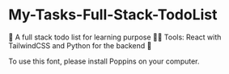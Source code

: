 # My-Tasks-Full-Stack-TodoList
📝 A full stack todo list for learning purpose 👨‍💻 Tools: React with TailwindCSS and Python for the backend 🚀

To use this font, please install Poppins on your computer.